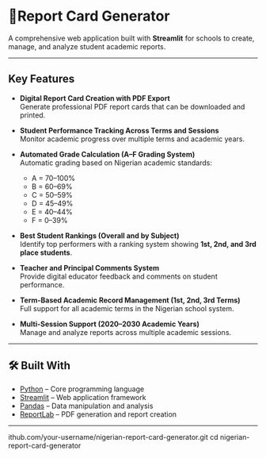 # 📘Report Card Generator  

A comprehensive web application built with **Streamlit** for schools to create, manage, and analyze student academic reports.  

---

##  Key Features  

- **Digital Report Card Creation with PDF Export**  
  Generate professional PDF report cards that can be downloaded and printed.  

- **Student Performance Tracking Across Terms and Sessions**  
  Monitor academic progress over multiple terms and academic years.  

- **Automated Grade Calculation (A–F Grading System)**  
  Automatic grading based on Nigerian academic standards:  
  - A = 70–100%  
  - B = 60–69%  
  - C = 50–59%  
  - D = 45–49%  
  - E = 40–44%  
  - F = 0–39%  

- **Best Student Rankings (Overall and by Subject)**  
  Identify top performers with a ranking system showing **1st, 2nd, and 3rd place students**.  

- **Teacher and Principal Comments System**  
  Provide digital educator feedback and comments on student performance.  

- **Term-Based Academic Record Management (1st, 2nd, 3rd Terms)**  
  Full support for all academic terms in the Nigerian school system.  

- **Multi-Session Support (2020–2030 Academic Years)**  
  Manage and analyze reports across multiple academic sessions.  

---

## 🛠️ Built With  

- [Python](https://www.python.org/) – Core programming language  
- [Streamlit](https://streamlit.io/) – Web application framework  
- [Pandas](https://pandas.pydata.org/) – Data manipulation and analysis  
- [ReportLab](https://www.reportlab.com/) – PDF generation and report creation  

---

ithub.com/your-username/nigerian-report-card-generator.git
   cd nigerian-report-card-generator
